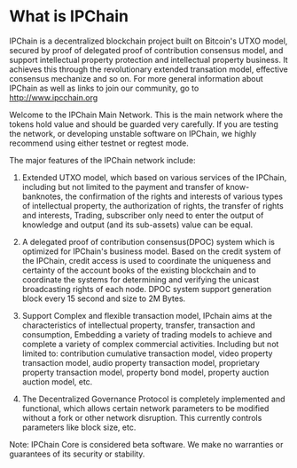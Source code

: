 # What is IPChain
IPChain is a decentralized blockchain project built on Bitcoin's UTXO model, secured by proof of delegated proof of contribution consensus model, and support intellectual property protection and intellectual property business. It achieves this through the revolutionary extended transation model, effective consensus mechanize and so on. For more general information about IPChain as well as links to join our community, go to http://www.ipcchain.org

Welcome to the IPChain Main Network. This is the main network where the tokens hold value and should be guarded very carefully. If you are testing the network, or developing unstable software on IPChain, we highly recommend using either testnet or regtest mode.

The major features of the IPChain network include:

1. Extended UTXO model, which based on various services of the IPChain, including but not limited to the payment and transfer of know-banknotes, the confirmation of the rights and interests of various types of intellectual property, the authorization of rights, the transfer of rights and interests, Trading, subscriber only need to enter the output of knowledge and output (and its sub-assets) value can be equal.

2. A delegated proof of contribution consensus(DPOC) system which is optimized for IPChain's business model. Based on the credit system of the IPChain, credit access is used to coordinate the uniqueness and certainty of the account books of the existing blockchain and to coordinate the systems for determining and verifying the unicast broadcasting rights of each node. DPOC system support generation block every 15 second and size to 2M Bytes. 

3. Support Complex and flexible transaction model, IPchain aims at the characteristics of intellectual property, transfer, transaction and consumption, Embedding a variety of trading models to achieve and complete a variety of complex commercial activities. Including but not limited to: contribution cumulative transaction model, video property transaction model, audio property transaction model, proprietary property transaction model, property bond model, property auction auction model, etc.

4. The Decentralized Governance Protocol is completely implemented and functional, which allows certain network parameters to be modified without a fork or other network disruption. This currently controls parameters like block size,  etc.

Note: IPChain Core is considered beta software. We make no warranties or guarantees of its security or stability.
